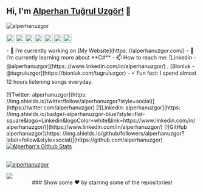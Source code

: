 ## Hi, I'm [Alperhan Tuğrul Uzgör!](https://alperhanuzgor.com) 👋
 <p align="left"><img src="https://komarev.com/ghpvc/?username=alperhanuzgor&label=Profile%20views&color=0e75b6&style=flat" alt="alperhanuzgor" /></p><a href="https://twitter.com/alperhanuzgor"><img align="left" alt="Alperhan's Twitter" width="22px" src="https://cdn.jsdelivr.net/npm/simple-icons@v3/icons/twitter.svg" /></a><a href="https://linkedin.com/in/alperhanuzgor"><img align="left" alt="Alperhan's Linkdein" width="22px" src="https://cdn.jsdelivr.net/npm/simple-icons@v3/icons/linkedin.svg" /></a><a href="https://github.com/alperhanuzgor"><img align="left" alt="Alperhan's Github" width="22px" src="https://cdn.jsdelivr.net/npm/simple-icons@v3/icons/github.svg" /></a><a href="https://t.me/alperhanuzgor"><img align="left" alt="Alperhan's Telegram" width="22px" src="https://cdn.jsdelivr.net/npm/simple-icons@v3/icons/telegram.svg" /></a><a href="https://instagram.com/alperhanuzgor/"><img align="left" alt="Alperhan's Instagram" width="22px" src="https://cdn.jsdelivr.net/npm/simple-icons@v3/icons/instagram.svg" /></a><a href="https://www.facebook.com/alperhanuzgor/"><img align="left" alt="Alperhan's Facebook" width="22px" src="https://cdn.jsdelivr.net/npm/simple-icons@v3/icons/facebook.svg" /></a><a href="https://www.youtube.com/alperhanuzgor/"><img align="left" alt="Alperhan's Youtube" width="22px" src="https://cdn.jsdelivr.net/npm/simple-icons@v3/icons/youtube.svg" /></a><br/><br/>- 🔭 I’m currently working on [My Website](https: //alperhanuzgor.com/)
- 🌱 I’m currently learning more about **C#** - 📫 How to reach me: [Linkedin - @alperhanuzgor](https: //www.linkedin.com/in/alperhanuzgor/) , [Bionluk - @tugruluzgor](https://bionluk.com/tugruluzgor)
- ⚡ Fun fact: I spend almost 12 hours listening songs everyday. <br/> <br/> [![Twitter: alperhanuzgor](https: //img.shields.io/twitter/follow/alperhanuzgor?style=social)](https://twitter.com/alperhanuzgor)
[![Linkedin: alperhanuzgor](https: //img.shields.io/badge/-alperhanuzgor-blue?style=flat-square&logo=Linkedin&logoColor=white&link=https://www.linkedin.com/in/alperhanuzgor/)](https://www.linkedin.com/in/alperhanuzgor/)
[![GitHub alperhanuzgor](https: //img.shields.io/github/followers/alperhanuzgor?label=follow&style=social)](https://github.com/alperhanuzgor)
<a href="https://github.com/alperhanuzgor"> <img align="center" src="https://github-readme-stats.vercel.app/api?username=alperhanuzgor&show_icons=true&theme=light&line_height=27" alt="Alperhan's Github Stats"/> </a> <br/> <br/> <p align="left"> <a href="https://github.com/ryo-ma/github-profile-trophy"><img src="https://github-profile-trophy.vercel.app/?username=alperhanuzgor" alt="alperhanuzgor" /></a> </p> <a href="https://github.com/alperhanuzgor"> <img align="center" src="https://github-readme-stats.vercel.app/api/top-langs/?username=alperhanuzgor&theme=light&hide_langs_below=1" /> </a> <div align="center"> ### Show some ❤️ by starring some of the repositories! </div>
